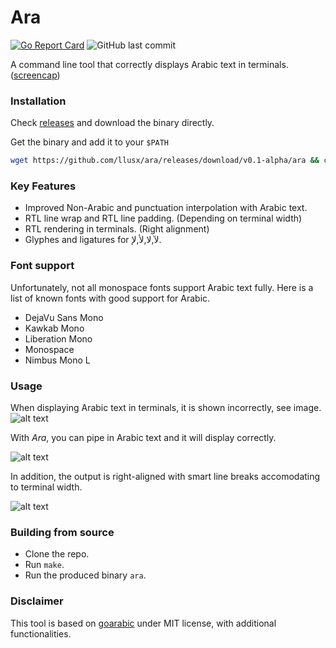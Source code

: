 # Ara

[![Go Report Card](https://goreportcard.com/badge/github.com/latiif/ara)](https://goreportcard.com/report/github.com/latiif/ara)
![GitHub last commit](https://img.shields.io/github/last-commit/latiif/ara)

A command line tool that correctly displays Arabic text in terminals. ([screencap](https://i.imgur.com/d8OGWux.gifv))

### Installation 

Check [releases](https://github.com/llusx/ara/releases) and download the binary directly.

Get the binary and add it to your `$PATH`
```bash
wget https://github.com/llusx/ara/releases/download/v0.1-alpha/ara && chmod +x ara
```
### Key Features
- Improved Non-Arabic and punctuation interpolation with Arabic text.
- RTL line wrap and RTL line padding. (Depending on terminal width)
- RTL rendering in terminals. (Right alignment)
- Glyphes and ligatures for لآ,لا,لأ,لإ.

### Font support

Unfortunately, not all monospace fonts support Arabic text fully. 
Here is a list of known fonts with good support for Arabic.
* DejaVu Sans Mono
* Kawkab Mono
* Liberation Mono
* Monospace
* Nimbus Mono L

### Usage
When displaying Arabic text in terminals, it is shown incorrectly, see image.
![alt text](http://i.imgur.com/ygbSxHq.png "Original behaviour")

With *Ara*, you can pipe in Arabic text and it will display correctly.

![alt text](http://i.imgur.com/0mVt1km.png "Piped with Ara")

In addition, the output is right-aligned with smart line breaks accomodating to terminal width.

![alt text](http://i.imgur.com/VGd16kM.png "Line-wrap with right alignment") 


### Building from source
* Clone the repo.
* Run `make`.
* Run the produced binary `ara`.


### Disclaimer
This tool is based on [goarabic](https://github.com/01walid/goarabic) under MIT license, with additional functionalities.
